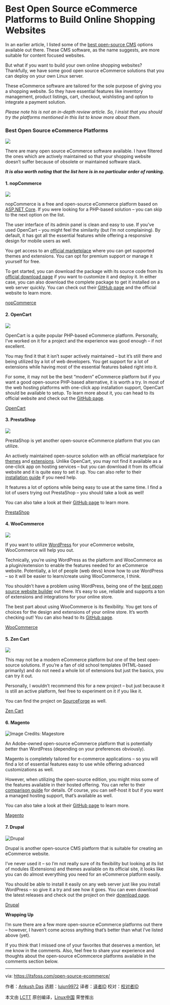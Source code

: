 [#]: collector: (lujun9972)
[#]: translator: ( )
[#]: reviewer: ( )
[#]: publisher: ( )
[#]: url: ( )
[#]: subject: (Best Open Source eCommerce Platforms to Build Online Shopping Websites)
[#]: via: (https://itsfoss.com/open-source-ecommerce/)
[#]: author: (Ankush Das https://itsfoss.com/author/ankush/)

Best Open Source eCommerce Platforms to Build Online Shopping Websites
======

In an earlier article, I listed some of the [best open-source CMS][1] options available out there. These CMS software, as the name suggests, are more suitable for content focused websites.

But what if you want to build your own online shopping websites? Thankfully, we have some good open source eCommerce solutions that you can deploy on your own Linux server.

These eCommerce software are tailored for the sole purpose of giving you a shopping website. So they have essential features like inventory management, product listings, cart, checkout, wishlisting and option to integrate a payment solution.

_Please note his is not an in-depth review article. So, I insist that you should try the platforms mentioned in this list to know more about them._

### Best Open Source eCommerce Platforms

![][2]

There are many open source eCommerce software available. I have filtered the ones which are actively maintained so that your shopping website doesn’t suffer because of obsolete or maintained software stack.

_**It is also worth noting that the list here is in no particular order of ranking.**_

#### 1\. nopCommerce

![][3]

nopCommerce is a free and open-source eCommerce platform based on [ASP.NET Core][4]. If you were looking for a PHP-based solution – you can skip to the next option on the list.

The user interface of its admin panel is clean and easy to use. If you’ve used OpenCart – you might feel the similarity (but I’m not complaining). By default, it has got all the essential features while offering a responsive design for mobile users as well.

You get access to an [official marketplace][5] where you can get supported themes and extensions. You can opt for premium support or manage it yourself for free.

To get started, you can download the package with its source code from its [official download page][6] if you want to customize it and deploy it. In either case, you can also download the complete package to get it installed on a web server quickly. You can check out their [GitHub page][7] and the official website to learn more.

[nopCommerce][8]

#### 2\. OpenCart

![][9]

OpenCart is a quite popular PHP-based eCommerce platform. Personally, I’ve worked on it for a project and the experience was good enough – if not excellent.

You may find it that it isn’t super actively maintained – but it’s still there and being utilized by a lot of web developers. You get support for a lot of extensions while having most of the essential features baked right into it.

For some, it may not be the best “modern” eCommerce platform but if you want a good open-source PHP-based alternative, it is worth a try. In most of the web hosting platforms with one-click app installation support, OpenCart should be available to setup. To learn more about it, you can head to its official website and check out the [GitHub page][10].

[OpenCart][11]

#### 3\. PrestaShop

![][12]

PrestaShop is yet another open-source eCommerce platform that you can utilize.

An actively maintained open-source solution with an official marketplace for [themes][13] and [extensions][14]. Unlike OpenCart, you may not find it available as a one-click app on hosting services – but you can download it from its official website and it is quite easy to set it up. You can also refer to their [installation guide][15] if you need help.

It features a lot of options while being easy to use at the same time. I find a lot of users trying out PrestaShop – you should take a look as well!

You can also take a look at their [GitHub page][16] to learn more.

[PrestaShop][17]

#### 4\. WooCommerce

![][18]

If you want to utilize [WordPress][19] for your eCommerce website, WooCommerce will help you out.

Technically, you’re using WordPress as the platform and WooCommerce as a plugin/extension to enable the features needed for an eCommerce website. Potentially, a lot of people (web devs) know how to use WordPress – so it will be easier to learn/create using WooCommerce, I think.

You shouldn’t have a problem using WordPress, being one of the [best open source website builder][1] out there. It’s easy to use, reliable and supports a ton of extensions and integrations for your online store.

The best part about using WooCommerce is its flexibility. You get tons of choices for the design and extensions of your online store. It’s worth checking out! You can also head to its [GitHub page][20].

[WooCommerce][21]

#### 5\. Zen Cart

![][22]

This may not be a modern eCommerce platform but one of the best open-source solutions. If you’re a fan of old school templates (HTML-based primarily) and do not need a whole lot of extensions but just the basics, you can try it out.

Personally, I wouldn’t recommend this for a new project – but just because it is still an active platform, feel free to experiment on it if you like it.

You can find the project on [SourceForge][23] as well.

[Zen Cart][24]

#### 6\. Magento

![Image Credits: Magestore][25]

An Adobe-owned open-source eCommerce platform that is potentially better than WordPress (depending on your preferences obviously).

Magento is completely tailored for e-commerce applications – so you will find a lot of essential features easy to use while offering advanced customizations as well.

However, when utilizing the open-source edition, you might miss some of the features available in their hosted offering. You can refer to their [comparison guide][26] for details. Of course, you can self-host it but if you want a managed hosting support, that’s available as well.

You can also take a look at their [GitHub page][27] to learn more.

[Magento][28]

#### 7\. Drupal

![Drupal][29]

Drupal is another open-source CMS platform that is suitable for creating an eCommerce website.

I’ve never used it – so I’m not really sure of its flexibility but looking at its list of modules (Extensions) and themes available on its official site, it looks like you can do almost everything you need for an eCommerce platform easily.

You should be able to install it easily on any web server just like you install WordPress – so give it a try and see how it goes. You can even download the latest releases and check out the project on their [download page][30].

[Drupal][31]

**Wrapping Up**

I’m sure there are a few more open-source eCommerce platforms out there – however, I haven’t come across anything that’s better than what I’ve listed above (yet).

If you think that I missed one of your favorites that deserves a mention, let me know in the comments. Also, feel free to share your experience and thoughts about the open-source eCommcerce platforms available in the comments section below.

--------------------------------------------------------------------------------

via: https://itsfoss.com/open-source-ecommerce/

作者：[Ankush Das][a]
选题：[lujun9972][b]
译者：[译者ID](https://github.com/译者ID)
校对：[校对者ID](https://github.com/校对者ID)

本文由 [LCTT](https://github.com/LCTT/TranslateProject) 原创编译，[Linux中国](https://linux.cn/) 荣誉推出

[a]: https://itsfoss.com/author/ankush/
[b]: https://github.com/lujun9972
[1]: https://itsfoss.com/open-source-cms/
[2]: https://i2.wp.com/itsfoss.com/wp-content/uploads/2020/02/open-source-eCommerce.png?ssl=1
[3]: https://i0.wp.com/itsfoss.com/wp-content/uploads/2020/01/nopCommerce.png?ssl=1
[4]: https://en.wikipedia.org/wiki/ASP.NET_Core
[5]: https://www.nopcommerce.com/marketplace
[6]: https://www.nopcommerce.com/download-nopcommerce
[7]: https://github.com/nopSolutions/nopCommerce
[8]: https://www.nopcommerce.com/
[9]: https://i0.wp.com/itsfoss.com/wp-content/uploads/2020/01/opencart.jpg?ssl=1
[10]: https://github.com/opencart/opencart
[11]: https://www.opencart.com/
[12]: https://i1.wp.com/itsfoss.com/wp-content/uploads/2020/01/prestashop.jpg?ssl=1
[13]: https://addons.prestashop.com/en/3-templates-prestashop
[14]: https://addons.prestashop.com/en/
[15]: http://doc.prestashop.com/display/PS17/Installing+PrestaShop
[16]: https://github.com/PrestaShop/PrestaShop
[17]: https://www.prestashop.com/en
[18]: https://i1.wp.com/itsfoss.com/wp-content/uploads/2020/01/woocommerce.jpg?ssl=1
[19]: https://wordpress.org/
[20]: https://github.com/woocommerce/woocommerce
[21]: https://woocommerce.com/
[22]: https://i2.wp.com/itsfoss.com/wp-content/uploads/2020/01/Zen-cart.jpg?ssl=1
[23]: https://sourceforge.net/projects/zencart/
[24]: https://www.zen-cart.com/
[25]: https://i0.wp.com/itsfoss.com/wp-content/uploads/2020/01/magento.jpg?ssl=1
[26]: https://magento.com/compare-open-source-and-magento-commerce
[27]: https://github.com/magento
[28]: https://magento.com/
[29]: https://i2.wp.com/itsfoss.com/wp-content/uploads/2020/01/drupal.png?ssl=1
[30]: https://www.drupal.org/project/drupal
[31]: https://www.drupal.org/industries/ecommerce
